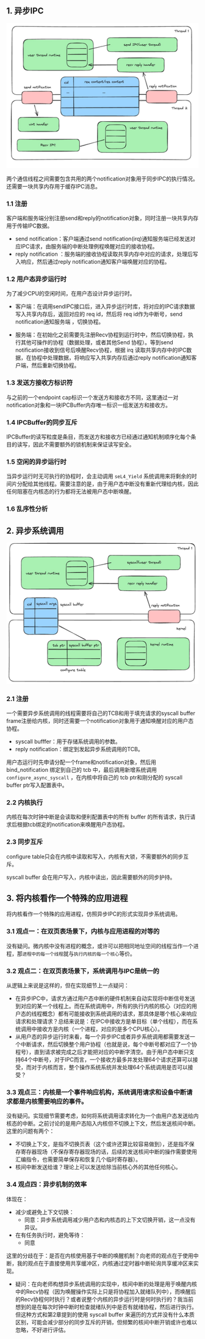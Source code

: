 
## 1. 异步IPC

![](./images/async_ipc.png)

两个通信线程之间需要包含共用的两个notification对象用于同步IPC的执行情况。还需要一块共享内存用于缓存IPC消息。

### 1.1 注册

客户端和服务端分别注册send和reply的notification对象，同时注册一块共享内存用于传输IPC数据。
- send notification：客户端通过send notification(irq)通知服务端已经发送对应IPC请求，由服务端的中断处理例程唤醒对应的接收协程。
- reply notification ：服务端的接收协程读取共享内存中对应的请求，处理后写入响应，然后通过reply notification通知客户端唤醒对应的协程。

### 1.2 用户态异步运行时

为了减少CPU的空闲时间，在用户态设计异步运行时。

- 客户端：在调用sendIPC接口后，进入异步运行时库，将对应的IPC请求数据写入共享内存后，返回对应的 req id，然后将 req id作为中断号，send notification通知服务端
，切换协程。

- 服务端：在初始化之前需要先注册Recv协程到运行时中，然后切换协程，执行其他可操作的协程（数据处理，或者其他Send 协程）。等到send notification接收到信号后唤醒Recv协程，根据 irq 读取共享内存中的IPC数据，在协程中处理数据，将响应写入共享内存后通过reply notification通知客户端，然后重新切换协程。

### 1.3 发送方接收方标识符

与之前的一个endpoint cap标识一个发送方和接收方不同，这里通过一对notification对象和一块IPCBuffer内存唯一标识一组发送方和接收方。

### 1.4 IPCBuffer的同步互斥

IPCBuffer的读写粒度是条目，而发送方和接收方已经通过通知机制顺序化每个条目的读写，因此不需要额外的锁机制来保证读写安全。

### 1.5 空闲的异步运行时

当异步运行时无可执行的协程时，会主动调用 `seL4_Yield` 系统调用来将剩余的时间片分配给其他线程。需要注意的是，由于用户态中断没有重新代理给内核，因此任何阻塞在内核态的行为都将无法被用户态中断唤醒。

### 1.6 乱序性分析



## 2. 异步系统调用

![](./images/async_syscall.png)
### 2.1 注册

一个需要异步系统调用的线程需要将自己的TCB和用于填充请求的syscall buffer frame注册给内核，同时还需要一个notification对象用于通知唤醒对应的用户态协程。
- syscall bufffer：用于存储系统调用的参数。
- reply notification：绑定到发起异步系统调用的TCB。

用户态运行时先申请分配一个frame和notification对象，然后用 bind_notification 绑定到自己的 tcb 中，最后调用新增系统调用 `configure_async_syscall` ，在内核中将自己的 tcb ptr和刚分配的 syscall buffer ptr写入配置表中。

### 2.2  内核执行

内核在每次时钟中断是会读取和便利配置表中的所有 buffer 的所有请求，执行请求后根据tcb绑定的notification来唤醒用户态协程。

### 2.3 同步互斥

configure table只会在内核中读取和写入，内核有大锁，不需要额外的同步互斥。

syscall buffer 会在用户写入，内核中读出，因此需要额外的同步护持。

## 3. 将内核看作一个特殊的应用进程

将内核看作一个特殊的应用进程，仿照异步IPC的形式实现异步系统调用。

### 3.1 观点一：在双页表场景下，内核与应用进程的对等的

没有疑问。微内核中没有进程的概念，或许可以把相同地址空间的线程当作一个进程，那`进程中的每一个线程`就与`执行内核的每一个核心`等价。

### 3.2 观点二：在双页表场景下，系统调用与IPC是统一的

从逻辑上来说是这样的，但在实现细节上一点疑问：
- 在异步IPC中，请求方通过用户态中断的硬件机制来自动实现将中断信号发送到对应的某一个线程上。而在系统调用中，所有的执行内核的核心（对应的用户态的线程概念）都有可能接收到系统调用的请求，那具体是哪个核心来响应请求和处理请求？总结来说是：在IPC中接收方是单目标（单个线程），而在系统调用中接收方是内核（一个进程，对应的是多个CPU核心）。
- 从用户态的异步运行时来看，每一个异步IPC或者异步系统调用都需要发送一个中断请求，然后切换整个用户协程（也就是说，每个中断号都对应了一个协程号），直到请求被完成之后才能把对应的中断字清空。由于用户态中断只支持64个中断号，对于IPC而言，一个接收方最多并发处理64个请求还算可以接受，而对于内核而言，整个操作系统系统并发处理64个系统调用是否可以接受？

### 3.3 观点三：内核是一个事件响应机构，系统调用请求和设备中断请求都是内核需要响应的事件。

没有疑问。实现细节需要考虑，如何将系统调用请求转化为一个由用户态发送给内核态的中断。之前讨论的是用户态陷入内核但不切换上下文，然后发送核间中断。这里的问题有两个：
- 不切换上下文，是指不切换页表（这个或许还算比较容易做到），还是指不保存寄存器现场（不保存寄存器现场的话，后续的发送核间中断的操作需要使用汇编指令，也需要简单保存和恢复几个临时寄存器）。
- 核间中断发送给谁？理论上可以发送给除当前核心外的其他任何核心。

### 3.4  观点四：异步机制的效率
体现在：
- 减少或避免上下文切换：
	- 同意：异步系统调用减少用户态和内核态的上下文切换开销，这一点没有异议。
- 在有任务执行时，避免等待：
	- 同意

这里的分歧在于：是否在内核使用基于中断的唤醒机制？向老师的观点在于使用中断，我的观点在于直接使用共享缓冲区，内核通过定时器中断轮询共享缓冲区来实现。
- 疑问：在向老师构想异步系统调用的实现中，核间中断的处理是用于唤醒内核中的Recv协程（因为唤醒操作实际上只是将协程加入就绪队列中），而唤醒后的Recv协程何时执行？或者说整个内核的异步运行时是何时执行的？我当前想到的是在每次时钟中断时检查就绪队列中是否有就绪协程，然后进行执行。但这种方式和第2章提到的使用 syscall buffer 来遍历的方式并没有什么本质区别，可能会减少部分的同步互斥的开销，但频繁的核间中断开销或许也难以忽略，不好进行评估。

